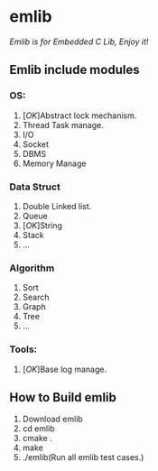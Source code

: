 # emlib

*Emlib is for Embedded C Lib, Enjoy it!*

## Emlib include modules

### OS:
1. [*OK*]Abstract lock mechanism.
2. Thread Task manage.
3. I/O
4. Socket
5. DBMS 
6. Memory Manage 

### Data Struct 
1. Double Linked list.
2. Queue
3. [*OK*]String
4. Stack
5. ...

### Algorithm
1. Sort
2. Search
3. Graph
4. Tree
5. ...

### Tools:
1. [*OK*]Base log manage.


## How to Build emlib
1. Download emlib
2. cd emlib
3. cmake .
4. make 
5. ./emlib(Run all emlib test cases.)


